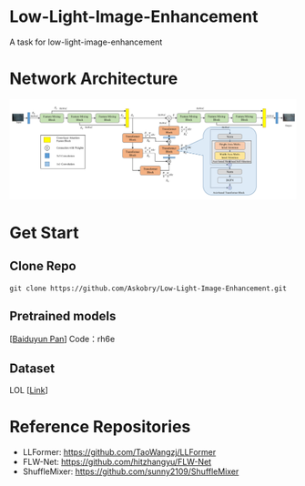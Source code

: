 # Low-Light-Image-Enhancement
A task for low-light-image-enhancement
# Network Architecture
![image](figures/network_architecture.png)
# Get Start
## Clone Repo
```
git clone https://github.com/Askobry/Low-Light-Image-Enhancement.git
```
## Pretrained models
[[Baiduyun Pan](https://pan.baidu.com/s/1-9RIgZLSTZEJHWd44xgoGw)]
Code：rh6e
## Dataset
LOL [[Link](https://daooshee.github.io/BMVC2018website/)]
# Reference Repositories
- LLFormer: https://github.com/TaoWangzj/LLFormer
- FLW-Net: https://github.com/hitzhangyu/FLW-Net
- ShuffleMixer: https://github.com/sunny2109/ShuffleMixer
